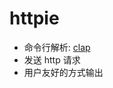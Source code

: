 # httpie
- 命令行解析: [clap](https://docs.rs/clap/latest/clap/_derive/_tutorial/chapter_2/index.html#subcommands)
- 发送 http 请求
- 用户友好的方式输出
